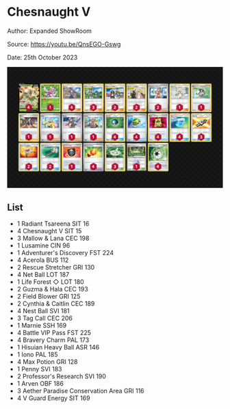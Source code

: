 # Chesnaught V

Author: Expanded ShowRoom

Source: <https://youtu.be/QnsEGO-Gswg>

Date: 25th October 2023

![decklist](../../images/MEW/Chesnaught%20V/1-%20Chesnaught%20V.png)

## List

* 1 Radiant Tsareena SIT 16
* 4 Chesnaught V SIT 15
* 3 Mallow & Lana CEC 198
* 1 Lusamine CIN 96
* 1 Adventurer's Discovery FST 224
* 4 Acerola BUS 112
* 2 Rescue Stretcher GRI 130
* 4 Net Ball LOT 187
* 1 Life Forest ◇ LOT 180
* 2 Guzma & Hala CEC 193
* 2 Field Blower GRI 125
* 2 Cynthia & Caitlin CEC 189
* 4 Nest Ball SVI 181
* 3 Tag Call CEC 206
* 1 Marnie SSH 169
* 4 Battle VIP Pass FST 225
* 4 Bravery Charm PAL 173
* 1 Hisuian Heavy Ball ASR 146
* 1 Iono PAL 185
* 4 Max Potion GRI 128
* 1 Penny SVI 183
* 2 Professor's Research SVI 190
* 1 Arven OBF 186
* 3 Aether Paradise Conservation Area GRI 116
* 4 V Guard Energy SIT 169
